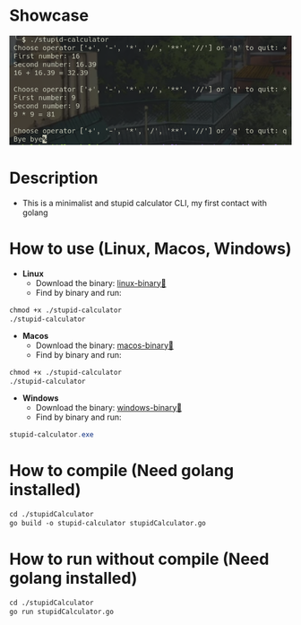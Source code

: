 # Showcase
![](https://github.com/Kalebe16/stupid-calculator/blob/main/imgs/showcase.png)

# Description
- This is a minimalist and stupid calculator CLI, my first contact with golang

# How to use (Linux, Macos, Windows)
- **Linux**
  - Download the binary: [linux-binary🔗](https://github.com/Kalebe16/stupid-calculator/raw/main/dist/linux/stupid-calculator)
  - Find by binary and run:
```shell
chmod +x ./stupid-calculator
./stupid-calculator
```

- **Macos**
  - Download the binary: [macos-binary🔗](https://github.com/Kalebe16/stupid-calculator/raw/main/dist/macos/stupid-calculator)
  - Find by binary and run:
```shell
chmod +x ./stupid-calculator
./stupid-calculator
```

- **Windows**
  - Download the binary: [windows-binary🔗](https://github.com/Kalebe16/stupid-calculator/raw/main/dist/windows/stupid-calculator.exe)
  - Find by binary and run:
```powershell
stupid-calculator.exe
```

# How to compile (Need golang installed)
```shell
cd ./stupidCalculator
go build -o stupid-calculator stupidCalculator.go
```

# How to run without compile (Need golang installed)
```shell
cd ./stupidCalculator
go run stupidCalculator.go
```
